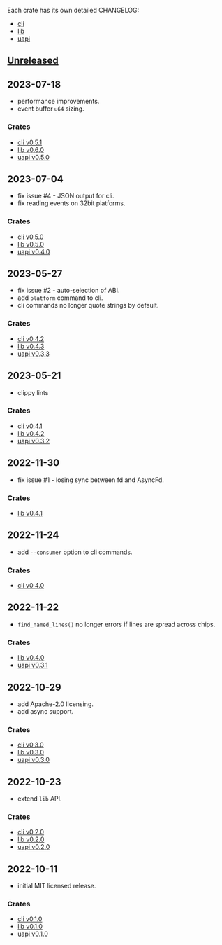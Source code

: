 Each crate has its own detailed CHANGELOG:

- [cli](cli/CHANGELOG.md)
- [lib](lib/CHANGELOG.md)
- [uapi](uapi/CHANGELOG.md)

## [Unreleased]

## 2023-07-18

 - performance improvements.
 - event buffer `u64` sizing.

### Crates

 - [cli v0.5.1](cli/CHANGELOG.md)
 - [lib v0.6.0](lib/CHANGELOG.md)
 - [uapi v0.5.0](uapi/CHANGELOG.md)

## 2023-07-04

 - fix issue #4 - JSON output for cli.
 - fix reading events on 32bit platforms.

### Crates

 - [cli v0.5.0](cli/CHANGELOG.md#v0.5.0)
 - [lib v0.5.0](lib/CHANGELOG.md#v0.5.0)
 - [uapi v0.4.0](uapi/CHANGELOG.md#v0.4.0)

## 2023-05-27

 - fix issue #2 - auto-selection of ABI.
 - add `platform` command to cli.
 - cli commands no longer quote strings by default.

### Crates

 - [cli v0.4.2](cli/CHANGELOG.md#v0.4.2)
 - [lib v0.4.3](lib/CHANGELOG.md#v0.4.3)
 - [uapi v0.3.3](uapi/CHANGELOG.md#v0.3.3)

## 2023-05-21

 - clippy lints

### Crates

 - [cli v0.4.1](cli/CHANGELOG.md#v0.4.1)
 - [lib v0.4.2](lib/CHANGELOG.md#v0.4.2)
 - [uapi v0.3.2](uapi/CHANGELOG.md#v0.3.2)

## 2022-11-30

 - fix issue #1 - losing sync between fd and AsyncFd.

### Crates

 - [lib v0.4.1](lib/CHANGELOG.md#v0.4.1)

## 2022-11-24

 - add `--consumer` option to cli commands.

### Crates


 - [cli v0.4.0](cli/CHANGELOG.md#v0.4.0)

## 2022-11-22

 - `find_named_lines()` no longer errors if lines are spread across chips.

### Crates

 - [lib v0.4.0](lib/CHANGELOG.md#v0.4.0)
 - [uapi v0.3.1](uapi/CHANGELOG.md#v0.3.1)

## 2022-10-29

 - add Apache-2.0 licensing.
 - add async support.

### Crates

 - [cli v0.3.0](cli/CHANGELOG.md#v0.3.0)
 - [lib v0.3.0](lib/CHANGELOG.md#v0.3.0)
 - [uapi v0.3.0](uapi/CHANGELOG.md#v0.3.0)

## 2022-10-23

 - extend `lib` API.

### Crates

 - [cli v0.2.0](cli/CHANGELOG.md#v0.2.0)
 - [lib v0.2.0](lib/CHANGELOG.md#v0.2.0)
 - [uapi v0.2.0](uapi/CHANGELOG.md#v0.2.0)

## 2022-10-11

 - initial MIT licensed release.

### Crates

 - [cli v0.1.0](cli/CHANGELOG.md#v0.1.0)
 - [lib v0.1.0](lib/CHANGELOG.md#v0.1.0)
 - [uapi v0.1.0](uapi/CHANGELOG.md#v0.1.0)

[Unreleased]: https://github.com/warthog618/gpiocdev-rs/compare/lib-v0.6.0...HEAD

